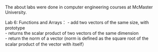 The about labs were done in computer engineering courses at McMaster University.

Lab 6: Functions and Arrays：
        - add two vectors of the same size, with prototype  
        - returns the scalar product of two vectors of the same dimension  
        - return the norm of a vector (norm is defined as the square root of the scalar product of the vector with itself）
        
        
